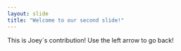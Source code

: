 ```yaml
---
layout: slide
title: "Welcome to our second slide!"
---
```

This is Joey´s contribution!
Use the left arrow to go back!
